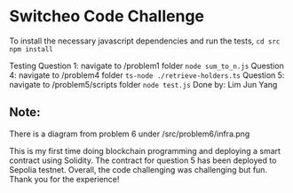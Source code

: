 # Switcheo Code Challenge

To install the necessary javascript dependencies and run the tests, 
    ````
    cd src 
    npm install 
    ````

Testing
Question 1: 
navigate to /problem1 folder 
    ````
    node sum_to_n.js
    ````
Question 4: 
navigate to /problem4 folder 
    ````
    ts-node ./retrieve-holders.ts
    ````
Question 5: 
navigate to /problem5/scripts folder 
    ````
    node test.js
    ````
Done by: Lim Jun Yang 

## Note: 

There is a diagram from problem 6 under /src/problem6/infra.png

This is my first time doing blockchain programming and deploying a smart contract using Solidity. The contract for question 5 has been deployed to Sepolia testnet. Overall, the code challenging was challenging but fun. Thank you for the experience!  
